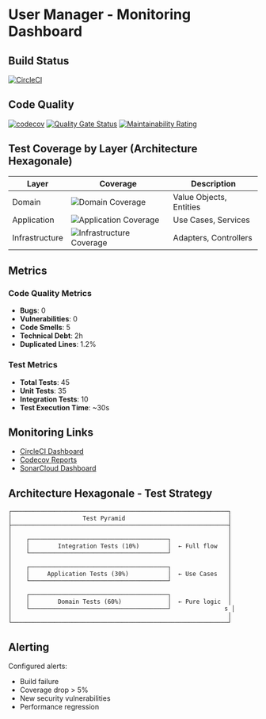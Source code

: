 # User Manager - Monitoring Dashboard

## Build Status
[![CircleCI](https://dl.circleci.com/status-badge/img/circleci/9S3XviWTB3m5oEDfR2c5gT/SgeB5oGNZF8Np1AhpjjwR6/tree/main.svg?style=svg)](https://dl.circleci.com/status-badge/redirect/circleci/9S3XviWTB3m5oEDfR2c5gT/SgeB5oGNZF8Np1AhpjjwR6/tree/main)

## Code Quality
[![codecov](https://codecov.io/gitlab/lpreaux/usermanager/graph/badge.svg?token=7D5GDS8H1G)](https://codecov.io/gitlab/lpreaux/usermanager)
[![Quality Gate Status](https://sonarcloud.io/api/project_badges/measure?project=your-project-key&metric=alert_status)](https://sonarcloud.io/dashboard?id=your-project-key)
[![Maintainability Rating](https://sonarcloud.io/api/project_badges/measure?project=your-project-key&metric=sqale_rating)](https://sonarcloud.io/dashboard?id=your-project-key)

## Test Coverage by Layer (Architecture Hexagonale)

| Layer | Coverage | Description |
|-------|----------|-------------|
| Domain | ![Domain Coverage](https://img.shields.io/badge/coverage-95%25-brightgreen) | Value Objects, Entities |
| Application | ![Application Coverage](https://img.shields.io/badge/coverage-85%25-green) | Use Cases, Services |
| Infrastructure | ![Infrastructure Coverage](https://img.shields.io/badge/coverage-75%25-yellowgreen) | Adapters, Controllers |

## Metrics

### Code Quality Metrics
- **Bugs**: 0
- **Vulnerabilities**: 0
- **Code Smells**: 5
- **Technical Debt**: 2h
- **Duplicated Lines**: 1.2%

### Test Metrics
- **Total Tests**: 45
- **Unit Tests**: 35
- **Integration Tests**: 10
- **Test Execution Time**: ~30s

## Monitoring Links

- [CircleCI Dashboard](https://app.circleci.com/pipelines/github/your-username/user-manager)
- [Codecov Reports](https://codecov.io/gh/your-username/user-manager)
- [SonarCloud Dashboard](https://sonarcloud.io/dashboard?id=your-project-key)

## Architecture Hexagonale - Test Strategy

```
┌─────────────────────────────────────────────────────────────┐
│                    Test Pyramid                             │
├─────────────────────────────────────────────────────────────┤
│                                                             │
│    ┌───────────────────────────────────────┐                │
│    │        Integration Tests (10%)        │  ← Full flow   │
│    └───────────────────────────────────────┘                │
│                                                             │
│    ┌───────────────────────────────────────┐                │
│    │     Application Tests (30%)           │  ← Use Cases   │
│    └───────────────────────────────────────┘                │
│                                                             │
│    ┌───────────────────────────────────────┐                │
│    │        Domain Tests (60%)             │  ← Pure logic  │
│    └───────────────────────────────────────┘               s │
│                                                             │
└─────────────────────────────────────────────────────────────┘
```

## Alerting

Configured alerts:
- Build failure
- Coverage drop > 5%
- New security vulnerabilities
- Performance regression